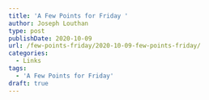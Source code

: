 ```yaml
---
title: 'A Few Points for Friday '
author: Joseph Louthan
type: post
publishDate: 2020-10-09
url: /few-points-friday/2020-10-09-few-points-friday/
categories:
  - Links
tags:
  - 'A Few Points for Friday'
draft: true
---
```

